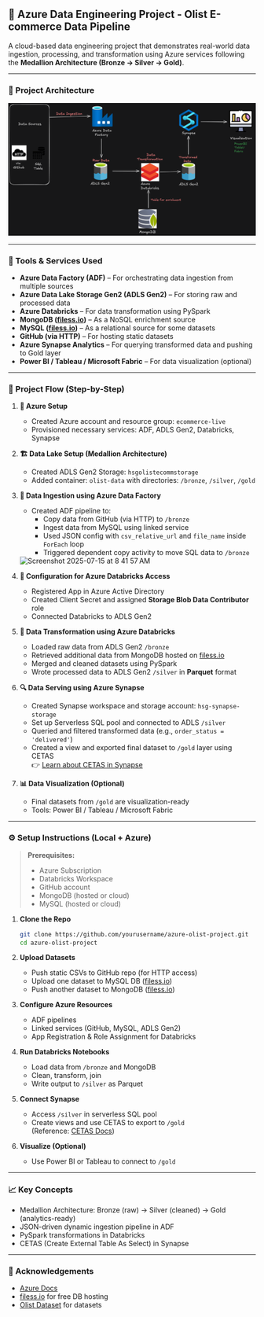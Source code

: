 ## 🚀 Azure Data Engineering Project - Olist E-commerce Data Pipeline

A cloud-based data engineering project that demonstrates real-world data ingestion, processing, and transformation using Azure services following the **Medallion Architecture (Bronze → Silver → Gold)**.

---

### 📌 Project Architecture

![Architecture Diagram](Architecture%20Diagram.png)

---

### 🧰 Tools & Services Used

- **Azure Data Factory (ADF)** – For orchestrating data ingestion from multiple sources  
- **Azure Data Lake Storage Gen2 (ADLS Gen2)** – For storing raw and processed data  
- **Azure Databricks** – For data transformation using PySpark  
- **MongoDB ([filess.io](https://dash.filess.io/))** – As a NoSQL enrichment source  
- **MySQL ([filess.io](https://dash.filess.io/))** – As a relational source for some datasets  
- **GitHub (via HTTP)** – For hosting static datasets  
- **Azure Synapse Analytics** – For querying transformed data and pushing to Gold layer  
- **Power BI / Tableau / Microsoft Fabric** – For data visualization (optional)

---

### 🧭 Project Flow (Step-by-Step)

1. **🔐 Azure Setup**
   - Created Azure account and resource group: `ecommerce-live`
   - Provisioned necessary services: ADF, ADLS Gen2, Databricks, Synapse

2. **🏗️ Data Lake Setup (Medallion Architecture)**
   - Created ADLS Gen2 Storage: `hsgolistecommstorage`
   - Added container: `olist-data` with directories: `/bronze`, `/silver`, `/gold`

3. **🔄 Data Ingestion using Azure Data Factory**
   - Created ADF pipeline to:
     - Copy data from GitHub (via HTTP) to `/bronze`
     - Ingest data from MySQL using linked service
     - Used JSON config with `csv_relative_url` and `file_name` inside `ForEach` loop
     - Triggered dependent copy activity to move SQL data to `/bronze`

     
   <img width="1680" height="1050" alt="Screenshot 2025-07-15 at 8 41 57 AM" src="https://github.com/user-attachments/assets/6489cb09-047a-48f2-b727-054e715544da" />

    
4. **🔗 Configuration for Azure Databricks Access**
   - Registered App in Azure Active Directory  
   - Created Client Secret and assigned **Storage Blob Data Contributor** role  
   - Connected Databricks to ADLS Gen2

5. **🧪 Data Transformation using Azure Databricks**
   - Loaded raw data from ADLS Gen2 `/bronze`
   - Retrieved additional data from MongoDB hosted on [filess.io](https://dash.filess.io/)
   - Merged and cleaned datasets using PySpark
   - Wrote processed data to ADLS Gen2 `/silver` in **Parquet** format

6. **🔍 Data Serving using Azure Synapse**
   - Created Synapse workspace and storage account: `hsg-synapse-storage`
   - Set up Serverless SQL pool and connected to ADLS `/silver`
   - Queried and filtered transformed data (e.g., `order_status = 'delivered'`)
   - Created a view and exported final dataset to `/gold` layer using CETAS  
     👉 [Learn about CETAS in Synapse](https://learn.microsoft.com/en-us/azure/synapse-analytics/sql/develop-tables-cetas)

7. **📊 Data Visualization (Optional)**
   - Final datasets from `/gold` are visualization-ready
   - Tools: Power BI / Tableau / Microsoft Fabric

---

### ⚙️ Setup Instructions (Local + Azure)

> **Prerequisites:**  
> - Azure Subscription  
> - Databricks Workspace  
> - GitHub account  
> - MongoDB (hosted or cloud)  
> - MySQL (hosted or cloud)

1. **Clone the Repo**
   ```bash
   git clone https://github.com/yourusername/azure-olist-project.git
   cd azure-olist-project
   ```

2. **Upload Datasets**
   - Push static CSVs to GitHub repo (for HTTP access)
   - Upload one dataset to MySQL DB ([filess.io](https://dash.filess.io/))
   - Push another dataset to MongoDB ([filess.io](https://dash.filess.io/))

3. **Configure Azure Resources**
   - ADF pipelines
   - Linked services (GitHub, MySQL, ADLS Gen2)
   - App Registration & Role Assignment for Databricks

4. **Run Databricks Notebooks**
   - Load data from `/bronze` and MongoDB
   - Clean, transform, join
   - Write output to `/silver` as Parquet

5. **Connect Synapse**
   - Access `/silver` in serverless SQL pool
   - Create views and use CETAS to export to `/gold`  
     (Reference: [CETAS Docs](https://learn.microsoft.com/en-us/azure/synapse-analytics/sql/develop-tables-cetas))

6. **Visualize (Optional)**
   - Use Power BI or Tableau to connect to `/gold`

---

### 📈 Key Concepts

- Medallion Architecture: Bronze (raw) → Silver (cleaned) → Gold (analytics-ready)
- JSON-driven dynamic ingestion pipeline in ADF
- PySpark transformations in Databricks
- CETAS (Create External Table As Select) in Synapse

---

### 🙌 Acknowledgements

- [Azure Docs](https://learn.microsoft.com/en-us/azure/)
- [filess.io](https://dash.filess.io/) for free DB hosting  
- [Olist Dataset](https://www.kaggle.com/) for datasets  
